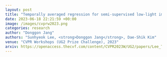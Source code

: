 ```yaml
---
layout: post
title: "Temporally averaged regression for semi-supervised low-light image enhancement"
date: 2023-06-18 22:21:59 +00:00
image: /images/cvprw2023.png
categories: research
author: "Donggon Jang"
authors: "Sunhyeok Lee, <strong>Donggon Jang</strong>, Dae-Shik Kim"
venue: "CVPR Workshops (UG2 Prize Challenge), 2023"
arxiv: https://openaccess.thecvf.com/content/CVPR2023W/UG2/papers/Lee_Temporally_Averaged_Regression_for_Semi-Supervised_Low-Light_Image_Enhancement_CVPRW_2023_paper.pdf
---
```

